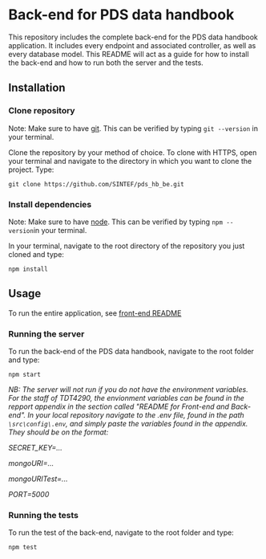 # Back-end for PDS data handbook

This repository includes the complete back-end for the PDS data handbook application. It includes every endpoint and associated controller, as well as every database model. This README will act as a guide for how to install the back-end and how to run both the server and the tests.

## Installation

### Clone repository

Note: Make sure to have [git](https://git-scm.com/). This can be verified by typing `git --version` in your terminal.

Clone the repository by your method of choice. To clone with HTTPS, open your terminal and navigate to the directory in which you want to clone the project. Type:

```
git clone https://github.com/SINTEF/pds_hb_be.git
```

### Install dependencies

Note: Make sure to have [node](https://nodejs.org/en/download/). This can be verified by typing `npm --version`in your terminal.

In your terminal, navigate to the root directory of the repository you just cloned and type:

```
npm install
```

## Usage

To run the entire application, see [front-end README](https://github.com/SINTEF/pds_hb/blob/development/README.md)

### Running the server

To run the back-end of the PDS data handbook, navigate to the root folder and type:

```
npm start
```

_NB: The server will not run if you do not have the environment variables. For the staff of TDT4290, the envionment variables can be found in the repport appendix in the section called "README for Front-end and Back-end". In your local repository navigate to the .env file, found in the path `\src\config\.env`, and simply paste the variables found in the appendix. They should be on the format:_

_SECRET_KEY=..._

_mongoURI=..._

_mongoURITest=..._

_PORT=5000_

### Running the tests

To run the test of the back-end, navigate to the root folder and type:

```
npm test
```

